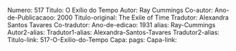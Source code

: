 Numero: 517
Titulo: O Exílio do Tempo
Autor: Ray Cummings
Co-autor: 
Ano-de-Publicacaoo: 2000
Titulo-original: The Exile of Time
Tradutor: Alexandra Santos Tavares
Co-tradutor: 
Ano-de-edicao: 1931
alias: Ray-Cummings
Autor2-alias: 
Tradutor1-alias: Alexandra-Santos-Tavares
Tradutor2-alias: 
Titulo-link: 517-O-Exilio-do-Tempo
Capa: 
pags: 
Capa-link: